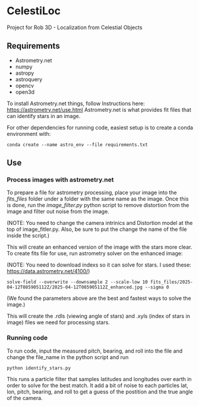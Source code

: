 # CelestiLoc
Project for Rob 3D - Localization from Celestial Objects

## Requirements
- Astrometry.net
- numpy
- astropy
- astroquery
- opencv
- open3d

To install Astrometry.net things, follow Instructions here: https://astrometry.net/use.html
Astrometry.net is what provides fit files that can identify stars in an image.


For other dependencies for running code, easiest setup is to create a conda environment with:
```
conda create --name astro_env --file requirements.txt
```

## Use

### Process images with astrometry.net

To prepare a file for astrometry processing, place your image into the *fits_files* folder under a folder with the same name as the image. Once this is done, run the *image_filter.py* python script to remove distortion from the image and filter out noise from the image.

(NOTE: You need to change the camera intrinics and Distortion model at the top of image_fitler.py. Also, be sure to put the change the name of the file inside the script.)

This will create an enhanced version of the image with the stars more clear. To create fits file for use, run astrometry solver on the enhanced image:

(NOTE: You need to download indexs so it can solve for stars. I used these: https://data.astrometry.net/4100/)

```
solve-field --overwrite --downsample 2 --scale-low 10 fits_files/2025-04-12T085905112Z/2025-04-12T085905112Z_enhanced.jpg --sigma 0
```

(We found the parameters above are the best and fastest ways to solve the image.)

This will create the .rdls (viewing angle of stars) and .xyls (index of stars in image) files we need for processing stars.

### Running code


To run code, input the measured pitch, bearing, and roll into the file and change the file_name in the python script and run
```
python identify_stars.py
```

This runs a particle filter that samples latitudes and longitudes over earth in order to solve for the best match. It add a bit of noise to each particles lat, lon, pitch, bearing, and roll to get a guess of the postition and the true angle of the camera.